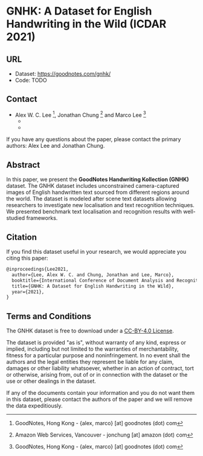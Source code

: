 # GNHK: A Dataset for English Handwriting in the Wild (ICDAR 2021)

## URL

- Dataset: https://goodnotes.com/gnhk/
- Code: TODO

## Contact

- Alex W. C. Lee [^1], Jonathan Chung [^2] and Marco Lee [^1]
    - [^1]: GoodNotes, Hong Kong - {alex, marco} [at] goodnotes (dot) com
    - [^2]: Amazon Web Services, Vancouver - jonchung [at] amazon (dot) com

If you have any questions about the paper, please contact the primary authors: Alex Lee and Jonathan Chung.

## Abstract

In this paper, we present the **GoodNotes Handwriting Kollection (GNHK)** dataset. The GNHK dataset includes unconstrained camera-captured images of English handwritten text sourced from different regions around the world. The dataset is modeled after scene text datasets allowing researchers to investigate new localisation and text recognition techniques. We presented benchmark text localisation and recognition results with well-studied frameworks.

## Citation

If you find this dataset useful in your research, we would appreciate you citing this paper:

```latex
@inproceedings{Lee2021,
  author={Lee, Alex W. C. and Chung, Jonathan and Lee, Marco},
  booktitle={International Conference of Document Analysis and Recognition (ICDAR)},
  title={GNHK: A Dataset for English Handwriting in the Wild},
  year={2021},
}
```

## Terms and Conditions

The GNHK dataset is free to download under a [CC-BY-4.0 License](https://creativecommons.org/licenses/by/4.0/).

The dataset is provided "as is", without warranty of any kind, express or implied, including but not limited to the warranties of merchantability, fitness for a particular purpose and noninfringement. In no event shall the authors and the legal entities they represent be liable for any claim, damages or other liability whatsoever, whether in an action of contract, tort or otherwise, arising from, out of or in connection with the dataset or the use or other dealings in the dataset.

If any of the documents contain your information and you do not want them in this dataset, please contact the authors of the paper and we will remove the data expeditiously.
